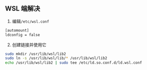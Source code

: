 ## WSL 端解决
1. 编辑`/etc/wsl.conf`
```bash
[automount]
ldconfig = false
```
2. 创建链接并使用它
```bash
sudo mkdir /usr/lib/wsl/lib2
sudo ln -s /usr/lib/wsl/lib/* /usr/lib/wsl/lib2
echo /usr/lib/wsl/lib2 | sudo tee /etc/ld.so.conf.d/ld.wsl.conf
```